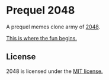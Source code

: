 # Prequel 2048
A prequel memes clone army of [2048](http://gabrielecirulli.github.io/2048/).

[This is where the fun begins.](https://ethanhowell.github.io/Prequel-Memes-2048/)

## License
2048 is licensed under the [MIT license.](https://github.com/gabrielecirulli/2048/blob/master/LICENSE.txt)
